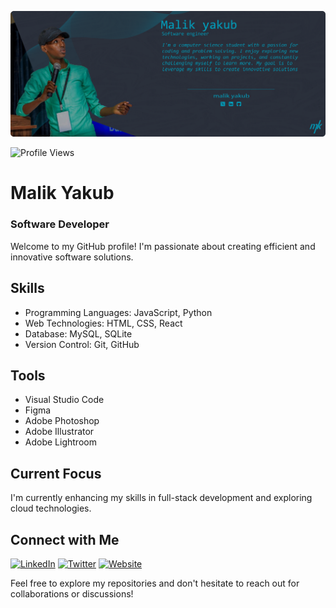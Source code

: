 ![Profile Image](board.png)

![Profile Views](https://komarev.com/ghpvc/?username=malikyakub)

# Malik Yakub
### Software Developer

Welcome to my GitHub profile! I'm passionate about creating efficient and innovative software solutions.


## Skills
- Programming Languages: JavaScript, Python
- Web Technologies: HTML, CSS, React
- Database: MySQL, SQLite
- Version Control: Git, GitHub

## Tools
- Visual Studio Code
- Figma
- Adobe Photoshop
- Adobe Illustrator
- Adobe Lightroom

## Current Focus
I'm currently enhancing my skills in full-stack development and exploring cloud technologies.

## Connect with Me
[![LinkedIn](https://img.shields.io/badge/LinkedIn-Malik%20Yakub-blue)](https://www.linkedin.com/in/malik-yakub-75778a324)
[![Twitter](https://img.shields.io/badge/Twitter-%40malikyakub-1DA1F2)](https://x.com/malikyakub55777)
[![Website](https://img.shields.io/badge/Website-mk--yakub.netlify.app-brightgreen)](https://mk-yakub.netlify.app)


Feel free to explore my repositories and don't hesitate to reach out for collaborations or discussions!
